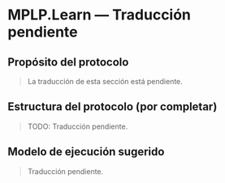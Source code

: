 # MPLP.Learn — Traducción pendiente

## Propósito del protocolo
> La traducción de esta sección está pendiente.

## Estructura del protocolo (por completar)
> TODO: Traducción pendiente.

## Modelo de ejecución sugerido
> Traducción pendiente.